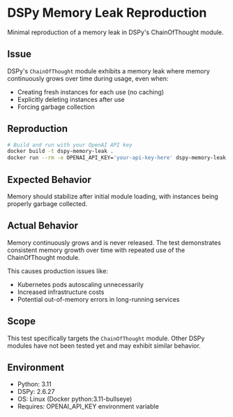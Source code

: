 # DSPy Memory Leak Reproduction

Minimal reproduction of a memory leak in DSPy's ChainOfThought module.

## Issue

DSPy's `ChainOfThought` module exhibits a memory leak where memory continuously grows over time during usage, even when:
- Creating fresh instances for each use (no caching)
- Explicitly deleting instances after use  
- Forcing garbage collection

## Reproduction

```bash
# Build and run with your OpenAI API key
docker build -t dspy-memory-leak .
docker run --rm -e OPENAI_API_KEY='your-api-key-here' dspy-memory-leak
```

## Expected Behavior

Memory should stabilize after initial module loading, with instances being properly garbage collected.

## Actual Behavior  

Memory continuously grows and is never released. The test demonstrates consistent memory growth over time with repeated use of the ChainOfThought module.

This causes production issues like:
- Kubernetes pods autoscaling unnecessarily
- Increased infrastructure costs  
- Potential out-of-memory errors in long-running services

## Scope

This test specifically targets the `ChainOfThought` module. Other DSPy modules have not been tested yet and may exhibit similar behavior.

## Environment

- Python: 3.11
- DSPy: 2.6.27
- OS: Linux (Docker python:3.11-bullseye)
- Requires: OPENAI_API_KEY environment variable
